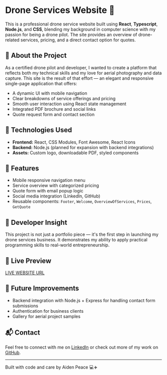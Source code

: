# Drone Services Website 🚁

This is a professional drone service website built using **React**, **Typescript**, **Node.js**, and **CSS**, blending my background in computer science with my passion for being a drone pilot. The site provides an overview of drone-related services, pricing, and a direct contact option for quotes.

## 🌟 About the Project

As a certified drone pilot and developer, I wanted to create a platform that reflects both my technical skills and my love for aerial photography and data capture. This site is the result of that effort — an elegant and responsive single-page application that offers:

- A dynamic UI with mobile navigation
- Clear breakdowns of service offerings and pricing
- Smooth user interaction using React state management
- Integrated PDF brochure and social links
- Quote request form and contact section

## 🔧 Technologies Used

- **Frontend:** React, CSS Modules, Font Awesome, React Icons
- **Backend:** Node.js (planned for expansion with backend integrations)
- **Assets:** Custom logo, downloadable PDF, styled components

## 📁 Features

- Mobile responsive navigation menu
- Service overview with categorized pricing
- Quote form with email popup logic
- Social media integration (LinkedIn, GitHub)
- Reusable components: `Footer`, `Welcome`, `OverviewOfServices`, `Prices`, `GetQuote`

## 🧠 Developer Insight

This project is not just a portfolio piece — it's the first step in launching my drone services business. It demonstrates my ability to apply practical programming skills to real-world entrepreneurship.

## 🔗 Live Preview

[LIVE WEBSITE URL](https://aiden-peace300.github.io/AeroAltitude/)

## 📄 Future Improvements

- Backend integration with Node.js + Express for handling contact form submissions
- Authentication for business clients
- Gallery for aerial project samples

## 📬 Contact

Feel free to connect with me on [LinkedIn](https://www.linkedin.com/in/aiden-peace-025918211/) or check out more of my work on [GitHub](https://github.com/Aiden-Peace300).

---

Built with code and care by Aiden Peace 💻✈️
